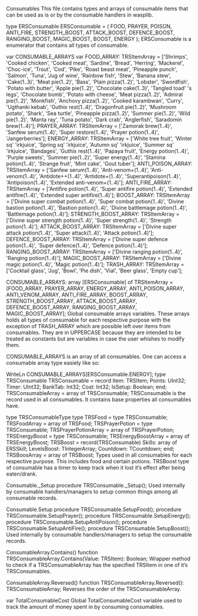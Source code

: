 Consumables
This file contains types and arrays of consumable items that can be used as is or by the consumable handlers in wasplib.

type ERSConsumable
ERSConsumable = (
  FOOD,
  PRAYER,
  POISON,
  ANTI_FIRE,
  STRENGTH_BOOST,
  ATTACK_BOOST,
  DEFENCE_BOOST,
  RANGING_BOOST,
  MAGIC_BOOST,
  BOOST,
  ENERGY
);
ERSConsumable is a enumerator that contains all types of consumable.

var CONSUMABLE_ARRAYS
var
  FOOD_ARRAY: TRSItemArray = ['Shrimps', 'Cooked chicken', 'Cooked meat', 'Sardine', 'Bread', 'Herring', 'Mackerel', 'Choc-ice', 'Trout', 'Cod', 'Pike', 'Roast beast meat', 'Pineapple punch', 'Salmon', 'Tuna', 'Jug of wine', 'Rainbow fish', 'Stew', 'Banana stew', 'Cake(1..3)', 'Meat pie(1..2)', 'Bass', 'Plain pizza(1..2)', 'Lobster', 'Swordfish', 'Potato with butter', 'Apple pie(1..2)', 'Chocolate cake(1..3)', 'Tangled toad' 's legs', 'Chocolate bomb', 'Potato with cheese', 'Meat pizza(1..2)', 'Admiral pie(1..2)', 'Monkfish', 'Anchovy pizza(1..2)', 'Cooked karambwan', 'Curry', 'Ugthanki kebab', 'Guthix rest(1..4)', 'Dragonfruit pie(1..2)', 'Mushroom potato', 'Shark', 'Sea turtle', 'Pineapple pizza(1..2)', 'Summer pie(1..2)', 'Wild pie(1..2)', 'Manta ray', 'Tuna potato', 'Dark crab', 'Anglerfish', 'Saradomin brew(1..4)'];
  PRAYER_ARRAY: TRSItemArray = ['Zamorak brew(1..4)', 'Sanfew serum(1..4)', 'Super restore(1..4)', 'Prayer potion(1..4)', 'Jangerberries'];
  ENERGY_ARRAY: TRSItemArray = ['White tree fruit', 'Winter sq' 'irkjuice', 'Spring sq' 'irkjuice', 'Autumn sq' 'irkjuice', 'Summer sq' 'irkjuice', 'Bandages', 'Guthix rest(1..4)', 'Papaya fruit', 'Energy potion(1..4)', 'Purple sweets', 'Summer pie(1..2)', 'Super energy(1..4)', 'Stamina potion(1..4)', 'Strange fruit', 'Mint cake', 'Gout tuber'];
  ANTI_POISON_ARRAY: TRSItemArray = ['Sanfew serum(1..4)', 'Anti-venom+(1..4)', 'Anti-venom(1..4)', 'Antidote++(1..4)', 'Antidote+(1..4)', 'Superantipoison(1..4)', 'Antipoison(1..4)',  'Extended anti-venom+(1..4)'];
  ANTI_FIRE_ARRAY: TRSItemArray = ['Antifire potion(1..4)', 'Super antifire potion(1..4)', 'Extended antifire(1..4)', 'Extended super antifire(1..4)'];
  BOOST_ARRAY: TRSItemArray = ['Divine super combat potion(1..4)', 'Super combat potion(1..4)', 'Divine bastion potion(1..4)', 'Bastion potion(1..4)', 'Divine battlemage potion(1..4)', 'Battlemage potion(1..4)'];
  STRENGTH_BOOST_ARRAY: TRSItemArray = ['Divine super strength potion(1..4)', 'Super strength(1..4)', 'Strength potion(1..4)'];
  ATTACK_BOOST_ARRAY: TRSItemArray = ['Divine super attack potion(1..4)', 'Super attack(1..4)', 'Attack potion(1..4)'];
  DEFENCE_BOOST_ARRAY: TRSItemArray = ['Divine super defence potion(1..4)', 'Super defence(1..4)', 'Defence potion(1..4)'];
  RANGING_BOOST_ARRAY: TRSItemArray = ['Divine ranging potion(1..4)', 'Ranging potion(1..4)'];
  MAGIC_BOOST_ARRAY: TRSItemArray = ['Divine magic potion(1..4)', 'Magic potion(1..4)'];
  TRASH_ARRAY: TRSItemArray = ['Cocktail glass', 'Jug', 'Bowl', 'Pie dish', 'Vial', 'Beer glass', 'Empty cup'];

  CONSUMABLE_ARRAYS: array [ERSConsumable] of TRSItemArray = [FOOD_ARRAY, PRAYER_ARRAY, ENERGY_ARRAY, ANTI_POISON_ARRAY, ANTI_VENOM_ARRAY, ANTI_FIRE_ARRAY, BOOST_ARRAY, STRENGTH_BOOST_ARRAY, ATTACK_BOOST_ARRAY, DEFENCE_BOOST_ARRAY, RANGING_BOOST_ARRAY, MAGIC_BOOST_ARRAY];
Global consumable arrays variables. These arrays holds all types of consumable for each respective purpose with the exception of TRASH_ARRAY which are possible left over items from consumables. They are in UPPERCASE because they are intended to be treated as constants but are variables in case the user whishes to modify them.

CONSUMABLE_ARRAYS is an array of all consumables. One can access a consumable array type easiely like so:

WriteLn CONSUMABLE_ARRAYS[ERSConsumable.ENERGY];
type TRSConsumable
TRSConsumable = record
  Item: TRSItem;
  Points: UInt32;
  Timer: UInt32;
  BankTab: Int32;
  Cost: Int32;
  IsSetup: Boolean;
end;
TRSConsumableArray = array of TRSConsumable;
TRSConsumable is the record used in all consumables. It contains base properties all consumables have.

type TRSConsumableType
type
  TRSFood = type TRSConsumable;
  TRSFoodArray = array of TRSFood;
  TRSPrayerPotion = type TRSConsumable;
  TRSPrayerPotionArray = array of TRSPrayerPotion;
  TRSEnergyBoost = type TRSConsumable;
  TRSEnergyBoostArray = array of TRSEnergyBoost;
  TRSBoost = record(TRSConsumable)
    Skills: array of ERSSkill;
    LevelsBoost: TIntegerArray;
    Countdown: TCountdown;
  end;
  TRSBoosArray = array of TRSBoost;
Types used in all consumables for each respective purpose. This includes food and certain potions. TRSBoost type of consumable has a timer to keep track when it lost it’s effect after being eaten/drank.

Consumable._Setup
procedure TRSConsumable._Setup();
Used internally by consumable handlers/managers to setup common things among all consumable records.

Consumable.Setup
procedure TRSConsumable.SetupFood();
procedure TRSConsumable.SetupPrayer();
procedure TRSConsumable.SetupEnergy();
procedure TRSConsumable.SetupAntiPoison();
procedure TRSConsumable.SetupAntiFire();
procedure TRSConsumable.SetupBoost();
Used internally by consumable handlers/managers to setup the consumable records.

ConsumableArray.Contains()
function TRSConsumableArray.Contains(Value: TRSItem): Boolean;
Wrapper method to check if a TRSConsumableArray has the specified TRSItem in one of it’s TRSConsumables.

ConsumableArray.Reversed()
function TRSConsumableArray.Reversed(): TRSConsumableArray;
Reverses the order of the TRSConsumableArray.

var TotalConsumableCost
Global TotalConsumableCost variable used to track the amount of money spent in by consuming consumables.